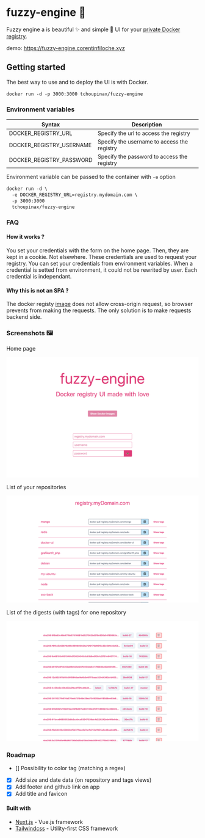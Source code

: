 # fuzzy-engine 🐳

Fuzzy engine a is beautiful ✨ and simple 🐹 UI for your [private Docker registry](https://hub.docker.com/_/registry).

demo: https://fuzzy-engine.corentinfiloche.xyz

## Getting started

The best way to use and to deploy the UI is with Docker.

```
docker run -d -p 3000:3000 tchoupinax/fuzzy-engine
```

### Environment variables

| Syntax                   | Description                                 |
| ------------------------ | ------------------------------------------- |
| DOCKER_REGISTRY_URL      | Specify the url to access the registry      |
| DOCKER_REGISTRY_USERNAME | Specify the username to access the registry |
| DOCKER_REGISTRY_PASSWORD | Specify the password to access the registry |


Environment variable can be passed to the container with `-e` option 

```
docker run -d \
  -e DOCKER_REGISTRY_URL=registry.mydomain.com \
  -p 3000:3000 
  tchoupinax/fuzzy-engine
```

### FAQ

#### How it works ?

You set your credentials with the form on the home page. Then, they are kept in a cookie. Not elsewhere. These credentials are used to request your registry. You can set your credentials from environment variables. When a credential is setted from environment, it could not be rewrited by user. Each credential is independant.

#### Why this is not an SPA ?

The docker registy [image](https://hub.docker.com/_/registry) does not allow cross-origin request, so browser prevents from making the requests. The only solution is to make requests backend side.

### Screenshots 🖼

Home page

![Home page](./.github/home.png)

List of your repositories

![Home page](./.github/images.png)

List of the digests (with tags) for one repository

![Home page](./.github/digests.png)

### Roadmap

* [] Possibility to color tag (matching a regex)
* [x] Add size and date data (on repository and tags views)
* [x] Add footer and github link on app
* [x] Add title and favicon

#### Built with

* [Nuxt.js](https://nuxtjs.org/) - Vue.js framework
* [Tailwindcss](https://tailwindcss.com/) - Utility-first CSS framework
